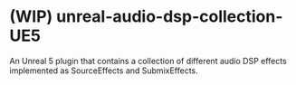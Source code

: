 # (WIP) unreal-audio-dsp-collection-UE5
An Unreal 5 plugin that contains a collection of different audio DSP effects implemented as SourceEffects and SubmixEffects.
